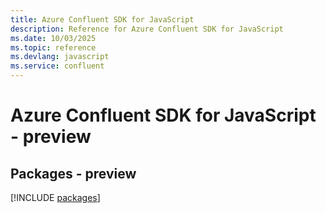 ```yaml
---
title: Azure Confluent SDK for JavaScript
description: Reference for Azure Confluent SDK for JavaScript
ms.date: 10/03/2025
ms.topic: reference
ms.devlang: javascript
ms.service: confluent
---
```

# Azure Confluent SDK for JavaScript - preview
## Packages - preview
[!INCLUDE [packages](confluent-index.md)]